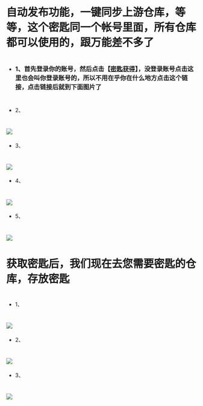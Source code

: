 # 自动发布功能，一键同步上游仓库，等等，这个密匙同一个帐号里面，所有仓库都可以使用的，跟万能差不多了
#
- ### 1、首先登录你的账号，然后点击【[密匙获得](https://github.com/settings/tokens)】，没登录账号点击这里也会叫你登录账号的，所以不用在乎你在什么地方点击这个链接，点击链接后就到下面图片了
#
- 2、
# <img src="https://github.com/danshui-git/shuoming/blob/master/doc/jm01.png" />
- 3、
# <img src="https://github.com/danshui-git/shuoming/blob/master/doc/jm1.png" />
- 4、
# <img src="https://github.com/danshui-git/shuoming/blob/master/doc/jm21.png" />
- 5、
# <img src="https://github.com/danshui-git/shuoming/blob/master/doc/jm3.png" />
#
 # 获取密匙后，我们现在去您需要密匙的仓库，存放密匙
#
- 1、
# <img src="https://github.com/danshui-git/shuoming/blob/master/doc/jm4+.png" />
- 2、
# <img src="https://github.com/danshui-git/shuoming/blob/master/doc/jm15.png" />
- 3、
# <img src="https://github.com/danshui-git/shuoming/blob/master/doc/jm6.png" />
